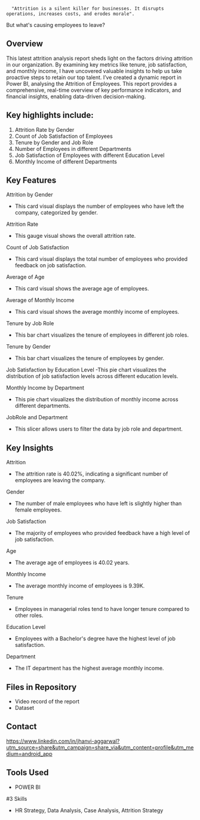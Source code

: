       "Attrition is a silent killer for businesses. It disrupts operations, increases costs, and erodes morale".

But what's causing employees to leave?

## Overview

This latest attrition analysis report sheds light on the factors driving attrition in our organization. By examining key metrics like tenure, job satisfaction, and monthly income, I have uncovered valuable insights to help us take proactive steps to retain our top talent.
I’ve created a dynamic report in Power BI, analysing the Attrition of Employees. This report provides a comprehensive, real-time overview of key performance indicators, and financial insights, enabling data-driven decision-making.

## Key highlights include:

1. Attrition Rate by Gender
2. Count of Job Satisfaction of Employees
3. Tenure by Gender and Job Role
4. Number of Employees in different Departments
5. Job Satisfaction of Employees with different Education Level
6. Monthly Income of different Departments

   
## Key Features

Attrition by Gender
- This card visual displays the number of employees who have left the company, categorized by gender.

Attrition Rate
- This gauge visual shows the overall attrition rate.

Count of Job Satisfaction
- This card visual displays the total number of employees who provided feedback on job satisfaction.

Average of Age
- This card visual shows the average age of employees.

Average of Monthly Income
- This card visual shows the average monthly income of employees.

Tenure by Job Role
- This bar chart visualizes the tenure of employees in different job roles.

Tenure by Gender
- This bar chart visualizes the tenure of employees by gender.

Job Satisfaction by Education Level
-This pie chart visualizes the distribution of job satisfaction levels across different education levels.

Monthly Income by Department
- This pie chart visualizes the distribution of monthly income across different departments.

JobRole and Department
- This slicer allows users to filter the data by job role and department.

## Key Insights

Attrition
- The attrition rate is 40.02%, indicating a significant number of employees are leaving the company.

Gender
- The number of male employees who have left is slightly higher than female employees.

Job Satisfaction
- The majority of employees who provided feedback have a high level of job satisfaction.

Age
- The average age of employees is 40.02 years.

Monthly Income
- The average monthly income of employees is 9.39K.

Tenure
- Employees in managerial roles tend to have longer tenure compared to other roles.

Education Level
- Employees with a Bachelor's degree have the highest level of job satisfaction.

Department
- The IT department has the highest average monthly income.

## Files in Repository
- Video record of the report
- Dataset

## Contact
https://www.linkedin.com/in/jhanvi-aggarwal?utm_source=share&utm_campaign=share_via&utm_content=profile&utm_medium=android_app

## Tools Used
- POWER BI
  
#3 Skills
- HR Strategy, Data Analysis, Case Analysis, Attrition Strategy

